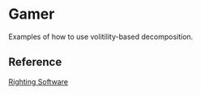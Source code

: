 # Gamer

Examples of how to use volitility-based decomposition.  

## Reference

<a target="_blank" href="https://www.amazon.com/Righting-Software-Juval-L%25C3%25B6wy/dp/0136524036/ref=sr_1_1?crid=ZG4W01OGW8VE&amp;keywords=righting+software+by+juval+lowy&amp;qid=1707691237&amp;sprefix=righting+software%252Caps%252C431&amp;sr=8-1&_encoding=UTF8&tag=visionaryco0d-20&linkCode=ur2&linkId=1866d6797ca3e259bbe4b730e98d847c&camp=1789&creative=9325">Righting Software</a>
